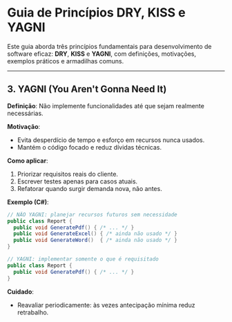 # Guia de Princípios DRY, KISS e YAGNI

Este guia aborda três princípios fundamentais para desenvolvimento de software eficaz: **DRY**, **KISS** e **YAGNI**, com definições, motivações, exemplos práticos e armadilhas comuns.

---

## 3. YAGNI (You Aren't Gonna Need It)

**Definição**: Não implemente funcionalidades até que sejam realmente necessárias.

**Motivação**:

* Evita desperdício de tempo e esforço em recursos nunca usados.
* Mantém o código focado e reduz dívidas técnicas.

**Como aplicar**:

1. Priorizar requisitos reais do cliente.
2. Escrever testes apenas para casos atuais.
3. Refatorar quando surgir demanda nova, não antes.

**Exemplo (C#)**:

```csharp
// NÃO YAGNI: planejar recursos futuros sem necessidade
public class Report {
  public void GeneratePdf() { /* ... */ }
  public void GenerateExcel() { /* ainda não usado */ }
  public void GenerateWord()  { /* ainda não usado */ }
}

// YAGNI: implementar somente o que é requisitado
public class Report {
  public void GeneratePdf() { /* ... */ }
}
```

**Cuidado**:

* Reavaliar periodicamente: às vezes antecipação mínima reduz retrabalho.
